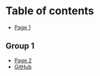 # Table of contents

* [Page 1](README.md)

## Group 1

* [Page 2](group-1/page-2.md)
* [GitHub](group-1/github.md)
